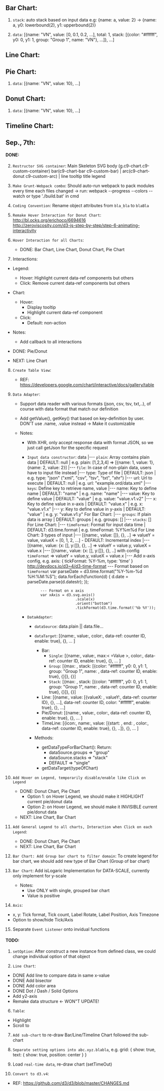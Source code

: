 ## Bar Chart:

1. `stack`: auto stack based on input data
e.g: {name: a, value: 2} -> {name: a, y0: lowerbound(2), y1: upperbound(2)}

2. `data`: [{name: "VN", value: [0, 0.1, 0.2, ...], total: 1, stack: [{color: "#ffffff", y0: 0, y1: 1, group: "Group 1", name: "VN"}, ...]}, ...]

## Line Chart:

## Pie Chart:
1. `data`: [{name: "VN", value: 10}, ...]

## Donut Chart:
1. `data`: [{name: "VN", value: 10}, ...]

## Timeline Chart:



## Sep., 7th:

#### DONE:

2. `Restructor SVG container`: Main Skeleton
	SVG
	 	body (g.c9-chart.c9-custom-container)
	 		bar(c9-chart-bar c9-custom-bar) | arc(c9-chart-donut c9-custom-arc) | line
	 		tooltip
		title
		legend

3. `Make Grunt-Webpack combo`: Should auto-run webpack to pack modules every time each files changed
	-> run: webpack --progress --colors --watch
			or type './build.bat' in cmd

4. `Coding Convention`: Rename object attributes from `bla_bla` to `blaBla`

5. `Remake Hover Interaction for Donut Chart`: 
http://bl.ocks.org/erichoco/6694616  
http://zeroviscosity.com/d3-js-step-by-step/step-6-animating-interactivity

6. `Hover Interaction for all Charts`:
	- DONE: Bar Chart, Line Chart, Donut Chart, Pie Chart

7. Interactions:

- Legend: 

	- Hover: Highlight current data-ref components but others 
	- Click: Remove current data-ref components but others

- Chart:
	
	- Hover: 
		- Display tooltip
		- Highlight current data-ref component
	- Click:
		- Default: non-action

- Notes:
 	- Add callback to all interactions

- DONE: Pie/Donut
- NEXT: Line Chart

8. `Create Table View`:
	- REF: https://developers.google.com/chart/interactive/docs/gallery/table

9. `Data Adapter`: 
	- Support data reader with various formats (json, csv, tsv, txt,..), of course with data format 
	that match our definition
	- Add getValue(), getKey() that based on key-definition by user. DON'T use .name, .value instead
	-> Make it customizable

	- Notes: 
		+ With XHR, only accept response data with format JSON, so we just call getJson for the specific request
		+ `Input data constructor`:
			data
				|--- `plain`: Array contains plain data 	| DEFAULT: null | e.g. plain: [1,2,3,4] => [{name: 1, value: 1}, {name: 2, value: 2}]
				|--- `file`: In case of non-plain data, users have to input file instead
					|--- type: Type of file 			| DEFAULT: json | e.g. type: "json" ("xml", "csv", "tsv", "txt", "xhr")
					|--- url: Url to execute 			| DEFAULT: null | e.g. url: "example.ord/data.xml"
				|--- `keys`: Define key to retrieve name, value
					|--- name: Key to define name 		| DEFAULT: "name" | e.g. name: "name"
					|--- value: Key to define value 	| DEFAULT: "value" | e.g. value: "value.v1.v2"
					|--- x: Key to define value in x-axis | DEFAULT: "value.x" | e.g. x: "value.v1.x"
					|--- y: Key to define value in y-axis | DEFAULT: "value" | e.g. y: "value.v1.y"
				For Bar Chart:
				|--- `groups`: If plain data is array | DEFAULT: groups | e.g. groups: [<name of Legend>]
				|--- `stacks`: [<name of Legend>]
				For Line Chart:
				|--- `timeFormat`: Format for input data time | DEFAULT: d3.time.format | e.g. timeFormat: %Y%m%d
			For Line Chart: 3 types of input
				|--- [{name:, value: []}, {}, ..] => valueY = value, valueX = [0, 1, 2, ...] - DEFAULT: Incremental index
				|--- [{name:, value: {x: [], y:[]}, {}, ..] => valueY = value.y, valueX = value.x
				|--- [{name:, value: {x: [], y:[]}, {}, ..] with config `timeFormat` => valueY = value.y, valueX = value.x
					|--- Add x-axis config, e.g. axis: { tickFormat: %Y-%m, type: 'time' }
					http://devdocs.io/d3~4/d3-time-format
					--- Format based on `timeFormat`
					var parseDate = d3.time.format("%Y-%m-%d %H:%M:%S");
					data.forEach(function(d) {
					  d.date = parseDate.parse(d.datestr);
					});
					
					--- Format on x axis
					var xAxis = d3.svg.axis()
								    .scale(x)
								    .orient("bottom")
								    .tickFormat(d3.time.format('%b %Y'));


		+ `DataAdapter`: 
			- `dataSource`: data.plain || data.file...
			- `dataTarget`: [{name:, value:, color:, data-ref: counter ID, enable: true}, {}, ... ]
				- Bar: 
					- `Single`: [{name:, value:, max:< =Value >, color:, data-ref: counter ID, enable: true}, {}, ... ]
					- `Group`: [{max: <max value of group>, stack: [{color: "#ffffff", y0: 0, y1: 1, group: "Group 1", name: <Define Legend>, data-ref: counter ID, enable: true}, {<Single Bar in Group>}]}, {<Group>}]
					- `Stack`: [{max: <sum of value in Group>, stack: [{color: "#ffffff", y0: 0, y1: 1, group: "Group 1", name: <Define Legend>, data-ref: counter ID, enable: true}, {<Single Bar in Group>}]}, {<Group>}]
				- Line: [{name:, value: [{valueX: , valueY:, data-ref: counter ID}, {}, ...], data-ref: counter ID, color: "#ffffff", enable: true}, {}, ...]
				- Pie/Donut: [{name:, value:, color:, data-ref: counter ID, enable: true}, {}, ... ]
				- TimeLine: [{icon:, name:, value: [{start: <Date>, end: <Date>, color:, data-ref: counter ID, enable: true}, {}, ..]}, {}, ... ]

			- Methods: 
				- getDataTypeForBarChart():
					Return:
					- dataSource.groups => "group"
					- dataSource.stacks => "stack"
					- DEFAULT => "single"
				- <Data>getDataTarget(typeOfChart)

10. `Add Hover on Legend, temporarily disable/enable like Click on Legend`
	- DONE: Donut Chart, Pie Chart
		- Option 1: on Hover Legend, we should make it HIGHLIGHT current pie/donut data
		- Option 2: on Hover Legend, we should make it INVISIBLE current pie/donut data
	- NEXT: Line Chart, Bar Chart

11. `Add General Legend to all charts, Interaction when Click on each Legend`: 
	- DONE: Donut Chart, Pie Chart
	- NEXT: Line Chart, Bar Chart


12. `Bar Chart: Add Group bar chart to filter domain`: To create legend for bar chart, we should add new type of 
Bar Chart (Group of bar chart)

13. `Bar Chart`: Add isLogaric Implementation for DATA-SCALE, currently only implement for y-scale
	- Notes:
		+ Use ONLY with single, grouped bar chart
		+ Value is positive

14. `Axis`: 
- x, y: Tick format, Tick count, Label Rotate, Label Position, Axis Timezone
- Option to show/hide Tick/Axis

15. Separate `Event Listener` onto invidual functions

#### TODO:

1. `setOption`: After construct a new instance from defined class, we could change individual
option of that object


4. `Line Chart`: 
- DONE Add line to compare data in same x-value
- DONE Add bisector
- DONE Add color area
- DONE Dot / Dash / Solid Options
- Add y2-axis
- Remake data structure <- WON"T UPDATE!

6. `Table`:
- Highlight
- Scroll to

7. `Add sub-chart` to re-draw Bar/Line/Timeline Chart followed the sub-chart

7. `Separate setting options into abc.xyz.blabla`, e.g.
	grid: {
		show: true,
		text: {
			show: true,
			position: center
		}
	}

8. Load `real-time data`, re-draw chart (setTimeOut)

9. `Convert to d3.v4`:

- REF: https://github.com/d3/d3/blob/master/CHANGES.md
